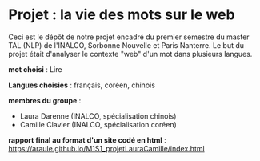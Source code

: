 # Projet : la vie des mots sur le web

Ceci est le dépôt de notre projet encadré du premier semestre du master TAL (NLP) de l'INALCO, Sorbonne Nouvelle et Paris Nanterre. Le but du projet était d'analyser le contexte "web" d'un mot dans plusieurs langues.

**mot choisi** : Lire

**Langues choisies** : français, coréen, chinois

**membres du groupe** :
- Laura Darenne (INALCO, spécialisation chinois)
- Camille Clavier (INALCO, spécialisation coréen)

**rapport final au format d'un site codé en html** : https://araule.github.io/M1S1_projetLauraCamille/index.html
